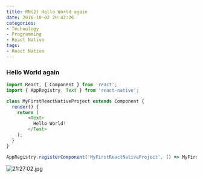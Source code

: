 ```yaml
---
title: RN(2) Hello World again
date: 2016-10-02 20:42:26
categories: 
- Technology
- Programming
- React Native
tags: 
- React Native
---
```

### Hello World again
``` JavaScript
import React, { Component } from 'react';
import { AppRegistry, Text } from 'react-native';

class MyFirstReactNativeProject extends Component {
  render() {
    return (
        <Text>
          Hello World!
        </Text>
    );
  }
}

AppRegistry.registerComponent('MyFirstReactNativeProject', () => MyFirstReactNativeProject);

```
<!-- more -->
![21:27:02.jpg](http://ww3.sinaimg.cn/large/801b780agw1f8feglfjvwj20af0j574g.jpg)